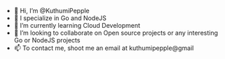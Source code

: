 - 👋 Hi, I’m @KuthumiPepple
- 👀 I specialize in Go and NodeJS
- 🌱 I’m currently learning Cloud Development
- 💞️ I’m looking to collaborate on Open source projects or any interesting Go or NodeJS projects
- 📫 To contact me, shoot me an email at kuthumipepple@gmail

<!---
KuthumiPepple/KuthumiPepple is a ✨ special ✨ repository because its `README.md` (this file) appears on your GitHub profile.
You can click the Preview link to take a look at your changes.
--->
